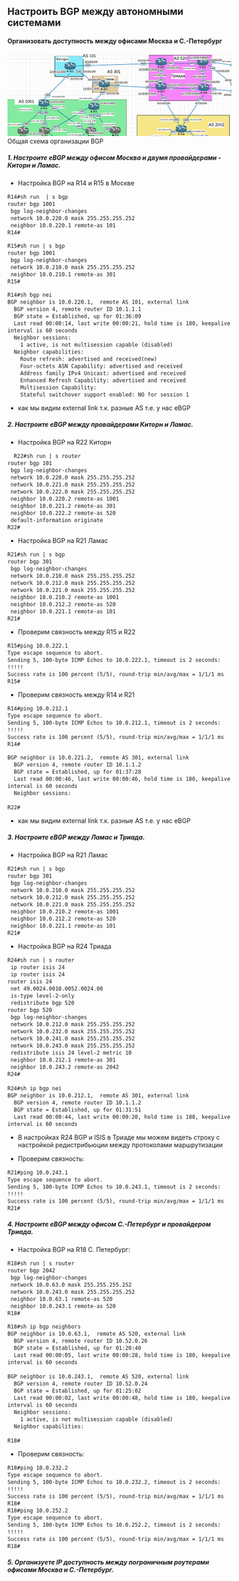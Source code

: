 ## Настроить BGP между автономными системами
#### Организовать доступность между офисами Москва и С.-Петербург

![](https://github.com/Ram170107/Otus_practice_ARR/blob/865fa89d441f52cf2804c38e4a12107a701355c6/labs/lab_9/%D0%A1%D1%85%D0%B5%D0%BC%D0%B0%20BGP.png)
Общая схема организации BGP

##### 1. Настроите eBGP между офисом Москва и двумя провайдерами - Киторн и Ламас.
- Настройка BGP на R14 и R15 в Москве

```
R14#sh run  | s bgp
router bgp 1001
 bgp log-neighbor-changes
 network 10.0.220.0 mask 255.255.255.252
 neighbor 10.0.220.1 remote-as 101
R14#
```

```
R15#sh run | s bgp
router bgp 1001
 bgp log-neighbor-changes
 network 10.0.210.0 mask 255.255.255.252
 neighbor 10.0.210.1 remote-as 301
R15#
```

```
R14#sh bgp nei
BGP neighbor is 10.0.220.1,  remote AS 101, external link
  BGP version 4, remote router ID 10.1.1.1
  BGP state = Established, up for 01:36:09
  Last read 00:00:14, last write 00:00:21, hold time is 180, keepalive interval is 60 seconds
  Neighbor sessions:
    1 active, is not multisession capable (disabled)
  Neighbor capabilities:
    Route refresh: advertised and received(new)
    Four-octets ASN Capability: advertised and received
    Address family IPv4 Unicast: advertised and received
    Enhanced Refresh Capability: advertised and received
    Multisession Capability: 
    Stateful switchover support enabled: NO for session 1
```
- как мы видим external link т.к. разные AS т.е. у нас eBGP

##### 2. Настроите eBGP между провайдерами Киторн и Ламас.

- Настройка BGP на R22 Киторн

```
  R22#sh run | s router
router bgp 101
 bgp log-neighbor-changes
 network 10.0.220.0 mask 255.255.255.252
 network 10.0.221.0 mask 255.255.255.252
 network 10.0.222.0 mask 255.255.255.252
 neighbor 10.0.220.2 remote-as 1001
 neighbor 10.0.221.2 remote-as 301
 neighbor 10.0.222.2 remote-as 520
 default-information originate
R22#
```
- Настройка BGP на R21 Ламас

```
R21#sh run | s bgp
router bgp 301
 bgp log-neighbor-changes
 network 10.0.210.0 mask 255.255.255.252
 network 10.0.212.0 mask 255.255.255.252
 network 10.0.221.0 mask 255.255.255.252
 neighbor 10.0.210.2 remote-as 1001
 neighbor 10.0.212.2 remote-as 520
 neighbor 10.0.221.1 remote-as 101
R21#
```
- Проверим связность между R15 и R22
  
```
R15#ping 10.0.222.1
Type escape sequence to abort.
Sending 5, 100-byte ICMP Echos to 10.0.222.1, timeout is 2 seconds:
!!!!!
Success rate is 100 percent (5/5), round-trip min/avg/max = 1/1/1 ms
R15#

```
- Проверим связность между R14 и R21

```
R14#ping 10.0.212.1
Type escape sequence to abort.
Sending 5, 100-byte ICMP Echos to 10.0.212.1, timeout is 2 seconds:
!!!!!
Success rate is 100 percent (5/5), round-trip min/avg/max = 1/1/1 ms
R14#

```

```
BGP neighbor is 10.0.221.2,  remote AS 301, external link
  BGP version 4, remote router ID 10.1.1.2
  BGP state = Established, up for 01:37:28
  Last read 00:00:46, last write 00:00:46, hold time is 180, keepalive interval is 60 seconds
  Neighbor sessions:
          
R22#
```
- как мы видим external link т.к. разные AS т.е. у нас eBGP

##### 3. Настроите eBGP между Ламас и Триада.
- Настройка BGP на R21 Ламас

```
R21#sh run | s bgp
router bgp 301
 bgp log-neighbor-changes
 network 10.0.210.0 mask 255.255.255.252
 network 10.0.212.0 mask 255.255.255.252
 network 10.0.221.0 mask 255.255.255.252
 neighbor 10.0.210.2 remote-as 1001
 neighbor 10.0.212.2 remote-as 520
 neighbor 10.0.221.1 remote-as 101
R21#
```
- Настройка BGP на R24 Триада
```
R24#sh run | s router
 ip router isis 24
 ip router isis 24
router isis 24
 net 49.0024.0010.0052.0024.00
 is-type level-2-only
 redistribute bgp 520
router bgp 520
 bgp log-neighbor-changes
 network 10.0.212.0 mask 255.255.255.252
 network 10.0.232.0 mask 255.255.255.252
 network 10.0.241.0 mask 255.255.255.252
 network 10.0.243.0 mask 255.255.255.252
 redistribute isis 24 level-2 metric 10
 neighbor 10.0.212.1 remote-as 301
 neighbor 10.0.243.2 remote-as 2042
R24#

R24#sh ip bgp nei
BGP neighbor is 10.0.212.1,  remote AS 301, external link
  BGP version 4, remote router ID 10.1.1.2
  BGP state = Established, up for 01:31:51
  Last read 00:00:44, last write 00:00:20, hold time is 180, keepalive interval is 60 seconds

```
- В настройках R24 BGP и ISIS в Триаде мы можем видеть строку с настройкой редистрибьюции между протоколами маршрутизации

- Проверим связность:

```
R21#ping 10.0.243.1
Type escape sequence to abort.
Sending 5, 100-byte ICMP Echos to 10.0.243.1, timeout is 2 seconds:
!!!!!
Success rate is 100 percent (5/5), round-trip min/avg/max = 1/1/1 ms
R21#

```
##### 4. Настроите eBGP между офисом С.-Петербург и провайдером Триада.
- Настройка BGP на R18 С. Петербург:
```
R18#sh run | s router
router bgp 2042
 bgp log-neighbor-changes
 network 10.0.63.0 mask 255.255.255.252
 network 10.0.243.0 mask 255.255.255.252
 neighbor 10.0.63.1 remote-as 520
 neighbor 10.0.243.1 remote-as 520
R18#

```

```
R18#sh ip bgp neighbors 
BGP neighbor is 10.0.63.1,  remote AS 520, external link
  BGP version 4, remote router ID 10.52.0.26
  BGP state = Established, up for 01:20:40
  Last read 00:00:05, last write 00:00:28, hold time is 180, keepalive interval is 60 seconds

BGP neighbor is 10.0.243.1,  remote AS 520, external link
  BGP version 4, remote router ID 10.52.0.24
  BGP state = Established, up for 01:25:02
  Last read 00:00:02, last write 00:00:48, hold time is 180, keepalive interval is 60 seconds
  Neighbor sessions:
    1 active, is not multisession capable (disabled)
  Neighbor capabilities:
          
R18#
```
- Проверим связность:

```
R18#ping 10.0.232.2
Type escape sequence to abort.
Sending 5, 100-byte ICMP Echos to 10.0.232.2, timeout is 2 seconds:
!!!!!
Success rate is 100 percent (5/5), round-trip min/avg/max = 1/1/1 ms
R18#             
R18#ping 10.0.252.2
Type escape sequence to abort.
Sending 5, 100-byte ICMP Echos to 10.0.252.2, timeout is 2 seconds:
!!!!!
Success rate is 100 percent (5/5), round-trip min/avg/max = 1/1/1 ms
R18#
```

##### 5. Организуете IP доступность между пограничным роутерами офисами Москва и С.-Петербург.
